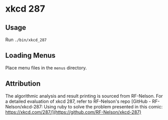 # xkcd 287

## Usage
Run `./bin/xkcd_287`

## Loading Menus
Place menu files in the `menus` directory.

## Attribution
The algorithmic analysis and result printing is sourced from RF-Nelson. For a detailed evaluation of xkcd 287, refer to RF-Nelson's repo [GitHub - RF-Nelson/xkcd-287: Using ruby to solve the problem presented in this comic: https://xkcd.com/287/](https://github.com/RF-Nelson/xkcd-287)

 
